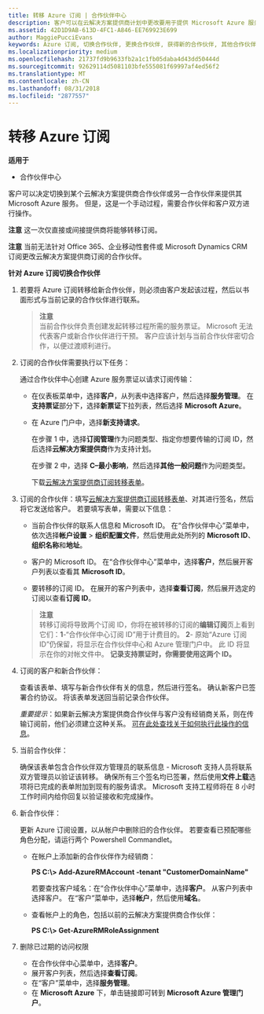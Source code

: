 ```yaml
---
title: 转移 Azure 订阅 | 合作伙伴中心
description: 客户可以在云解决方案提供商计划中更改要用于提供 Microsoft Azure 服务的合作伙伴。 但是，这是一个手动过程，需要合作伙伴和客户双方进行操作。
ms.assetid: 42D1D9AB-613D-4FC1-A846-EE769923E699
author: MaggiePucciEvans
keywords: Azure 订阅, 切换合作伙伴, 更换合作伙伴, 获得新的合作伙伴, 其他合作伙伴
ms.localizationpriority: medium
ms.openlocfilehash: 21737fd9b9633fb2a1c1fb05daba4d43dd50444d
ms.sourcegitcommit: 92629114d5081103bfe555081f69997af4ed56f2
ms.translationtype: MT
ms.contentlocale: zh-CN
ms.lasthandoff: 08/31/2018
ms.locfileid: "2877557"
---
```

# <a name="transfer-azure-subscriptions"></a>转移 Azure 订阅 

**适用于**

-  合作伙伴中心

客户可以决定切换到某个云解决方案提供商合作伙伴或另一合作伙伴来提供其 Microsoft Azure 服务。 但是，这是一个手动过程，需要合作伙伴和客户双方进行操作。

**注意** 这一次仅直接或间接提供商将能够转移订阅。

**注意**  当前无法针对 Office 365、企业移动性套件或 Microsoft Dynamics CRM 订阅更改云解决方案提供商订阅的合作伙伴。



**针对 Azure 订阅切换合作伙伴**

1.  若要将 Azure 订阅转移给新合作伙伴，则必须由客户发起该过程，然后以书面形式与当前记录的合作伙伴进行联系。 

    >**注意**<br> 当前合作伙伴负责创建发起转移过程所需的服务票证。 Microsoft 无法代表客户或新合作伙伴进行干预。 客户应该计划与当前合作伙伴密切合作，以便过渡顺利进行。

2.  订阅的合作伙伴需要执行以下任务：

    通过合作伙伴中心创建 Azure 服务票证以请求订阅传输：

    -   在仪表板菜单中，选择**客户**，从列表中选择客户，然后选择**服务管理**。 在**支持票证**部分下，选择**新票证**下拉列表，然后选择 **Microsoft Azure**。

    -   在 Azure 门户中，选择**新支持请求**。

        在步骤 1 中，选择**订阅管理**作为问题类型、指定你想要传输的订阅 ID，然后选择**云解决方案提供商**作为支持计划。

        在步骤 2 中，选择 **C–最小影响**，然后选择**其他一般问题**作为问题类型。

        下载[云解决方案提供商订阅转移表单](https://assets.windowsphone.com/5222c408-e546-4e01-b72a-2ec7d4c43d57/CSP_Subscription_Transfer_Form_Azure_InvariantCulture_Default.zip)。

3.  订阅的合作伙伴：填写[云解决方案提供商订阅转移表单](https://assets.windowsphone.com/5222c408-e546-4e01-b72a-2ec7d4c43d57/CSP_Subscription_Transfer_Form_Azure_InvariantCulture_Default.zip)、对其进行签名，然后将它发送给客户。 若要填写表单，需要以下信息：

    -   当前合作伙伴的联系人信息和 Microsoft ID。 在“合作伙伴中心”菜单中，依次选择**帐户设置** &gt; **组织配置文件**，然后使用此处所列的 **Microsoft ID**、**组织名称**和**地址**。

    -   客户的 Microsoft ID。 在“合作伙伴中心”菜单中，选择**客户**，然后展开客户列表以查看其 **Microsoft ID**。

    -   要转移的订阅 ID。 在展开的客户列表中，选择**查看订阅**，然后展开选定的订阅以查看**订阅 ID**。

    >**注意**<br> 转移订阅将导致两个订阅 ID，你将在被转移的订阅的**编辑订阅**页上看到它们：**1**-“合作伙伴中心订阅 ID”用于计费目的。 
    **2**- 原始“Azure 订阅 ID”仍保留，将显示在合作伙伴中心和 Azure 管理门户中。 此 ID 将显示在你的对帐文件中。  **记录支持票证时，你需要使用这两个 ID。**

4.  订阅的客户和新合作伙伴：

    查看该表单、填写与新合作伙伴有关的信息，然后进行签名。 确认新客户已签署合约协议。 将该表单发送回当前记录合作伙伴。

    *重要提示*：如果新云解决方案提供商合作伙伴与客户没有经销商关系，则在传输订阅前，他们必须建立这种关系。 [可在此处查找关于如何执行此操作的信息](request-a-relationship-with-a-customer.md)。

5.  当前合作伙伴：

    确保该表单包含合作伙伴双方管理员的联系信息 - Microsoft 支持人员将联系双方管理员以验证该转移。 确保所有三个签名均已签署，然后使用**文件上载**选项将已完成的表单附加到现有的服务请求。 Microsoft 支持工程师将在 8 小时工作时间内给你回复以验证接收和完成操作。

6.  新合作伙伴：

    更新 Azure 订阅设置，以从帐户中删除旧的合作伙伴。 若要查看已预配哪些角色分配，请运行两个 Powershell Commandlet。

    -   在帐户上添加新的合作伙伴作为经销商：

        **PS C:\\&gt; Add-AzureRMAccount -tenant "CustomerDomainName"**

        若要查找客户域名：在“合作伙伴中心”菜单中，选择**客户**。 从客户列表中选择客户。 在“客户”菜单中，选择**帐户**，然后使用**域名**。

    -   查看帐户上的角色，包括以前的云解决方案提供商合作伙伴：

        **PS C:\\&gt; Get-AzureRMRoleAssignment**

7. 删除已过期的访问权限

    -  在合作伙伴中心菜单中，选择**客户**。 
    -  展开客户列表，然后选择**查看订阅**。 
    -  在“客户”菜单中，选择**服务管理**。 
    -  在 **Microsoft Azure** 下，单击链接即可转到 **Microsoft Azure 管理门户**。

 

 



